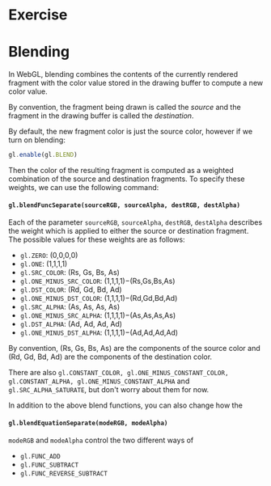 # Exercise

# Blending

In WebGL, blending combines the contents of the currently rendered fragment with the color value stored in the drawing buffer to compute a new color value.

By convention, the fragment being drawn is called the *source* and the fragment in the drawing buffer is called the *destination*.

By default, the new fragment color is just the source color, however if we turn on blending:

```javascript
gl.enable(gl.BLEND)
```

Then the color of the resulting fragment is computed as a weighted combination of the source and destination fragments. To specify these weights, we can use the following command:

#### `gl.blendFuncSeparate(sourceRGB, sourceAlpha, destRGB, destAlpha)`

Each of the parameter `sourceRGB`, `sourceAlpha`, `destRGB`, `destAlpha` describes the weight which is applied to either the source or destination fragment.  The possible values for these weights are as follows:

* `gl.ZERO`: (0,0,0,0)
* `gl.ONE`: (1,1,1,1)
* `gl.SRC_COLOR`: (Rs, Gs, Bs, As)
* `gl.ONE_MINUS_SRC_COLOR`: (1,1,1,1)−(Rs,Gs,Bs,As)
* `gl.DST_COLOR`: (Rd, Gd, Bd, Ad)
* `gl.ONE_MINUS_DST_COLOR`: (1,1,1,1)−(Rd,Gd,Bd,Ad)
* `gl.SRC_ALPHA`: (As, As, As, As)
* `gl.ONE_MINUS_SRC_ALPHA`: (1,1,1,1)−(As,As,As,As)
* `gl.DST_ALPHA`: (Ad, Ad, Ad, Ad)
* `gl.ONE_MINUS_DST_ALPHA`: (1,1,1,1)−(Ad,Ad,Ad,Ad)

By convention, (Rs, Gs, Bs, As) are the components of the source color and (Rd, Gd, Bd, Ad) are the components of the destination color.

There are also `gl.CONSTANT_COLOR, gl.ONE_MINUS_CONSTANT_COLOR, gl.CONSTANT_ALPHA, gl.ONE_MINUS_CONSTANT_ALPHA` and `gl.SRC_ALPHA_SATURATE`, but don't worry about them for now.

In addition to the above blend functions, you can also change how the 

#### `gl.blendEquationSeparate(modeRGB, modeAlpha)`

`modeRGB` and `modeAlpha` control the two different ways of 

* `gl.FUNC_ADD`
* `gl.FUNC_SUBTRACT`
* `gl.FUNC_REVERSE_SUBTRACT`

